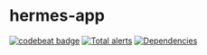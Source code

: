 # hermes-app
[![codebeat badge](https://codebeat.co/badges/37f7b17f-07b8-4346-95f6-badd5be02056)](https://codebeat.co/projects/github-com-project-hermes-hermes-app-master)
[![Total alerts](https://img.shields.io/lgtm/alerts/g/project-hermes/hermes-app.svg?logo=lgtm&logoWidth=18)](https://lgtm.com/projects/g/project-hermes/hermes-app/alerts/)
[![Dependencies](https://david-dm.org/sonyccd/hermes-firebase.svg)](https://david-dm.org/project-hermes/hermes-app)
